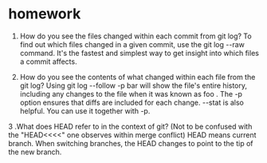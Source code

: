 # homework
1. How do you see the files changed within each commit from git log?
To find out which files changed in a given commit, use the git log --raw command. It's the fastest and simplest way to get insight into which files a commit affects.

2. How do you see the contents of what changed within each file from the git log?
Using git log --follow -p bar will show the file's entire history, including any changes to the file when it was known as foo . The -p option ensures that diffs are included for each change. --stat is also helpful. You can use it together with -p.

3 .What does HEAD refer to in the context of git? (Not to be confused with the "HEAD<<<<" one observes within merge conflict)
HEAD means current branch. When switching branches, the HEAD changes to point to the tip of the new branch.


